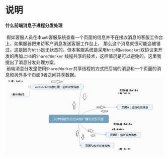 # 说明
#### 什么前端消息子进程分发处理
   &nbsp;假如客服人员在本`web`客服系统查看一个页面的信息并不在接收消息的客服工作台上，如果服器把来访客户消息发送客服工作台上，
   那么这个消息就很可能会被错过。这是因为`http`是无状态的。但本客服系统是采用`http`和`websocket`双协议来开发的再加上`H5`的`SharedWorker`
  线程共享的技术，这样情况是可以避免的。这里我提出了消息分发处理方案。  
  &nbsp;前端消息分发是使用`SharedWorker`共享线程的方式把后端的消息和一个页面的消息和另外多个页面3者之间共享数据。
  ![cmd-markdown-logo](../static/image/共享子线程.png)
  
  

